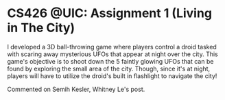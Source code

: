 # CS426 @UIC: Assignment 1 (Living in The City)
I developed a 3D ball-throwing game where players control a droid tasked with scaring away mysterious UFOs that appear at night over the city. This game's objective is to shoot down the 5 faintly glowing UFOs that can be found by exploring the small area of the city. Though, since it's at night, players will have to utilize the droid's built in flashlight to navigate the city!

Commented on Semih Kesler, Whitney Le's post.
